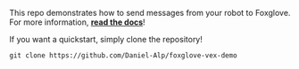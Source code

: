 This repo demonstrates how to send messages from your robot to Foxglove. For more information, **[read the docs](https://foxglove-vex-docs.vercel.app/connecting-to-data)**!

If you want a quickstart, simply clone the repository!
```
git clone https://github.com/Daniel-Alp/foxglove-vex-demo
```
